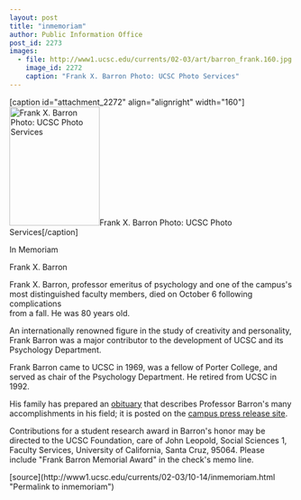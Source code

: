 ```yaml
---
layout: post
title: "inmemoriam"
author: Public Information Office
post_id: 2273
images:
  - file: http://www1.ucsc.edu/currents/02-03/art/barron_frank.160.jpg
    image_id: 2272
    caption: "Frank X. Barron Photo: UCSC Photo Services"
---
```


[caption id="attachment_2272" align="alignright" width="160"]<a href="http://localhost/mysite/wp-content/uploads/2002/10/barron_frank.160.jpg"><img class="size-full wp-image-2272" src="http://localhost/mysite/wp-content/uploads/2002/10/barron_frank.160.jpg" alt="Frank X. Barron Photo: UCSC Photo Services" width="160" height="211" /></a>Frank X. Barron Photo: UCSC Photo Services[/caption]
<p class="pagehead">
  In Memoriam
</p>
<p class="sectionhead">
  Frank X. Barron
</p>
<p>
  Frank X. Barron, professor emeritus of psychology and one of the campus's most distinguished faculty members, died on October 6 following complications<br>
  from a fall. He was 80 years old.<br>
</p>
<p>
  An internationally renowned figure in the study of creativity and personality, Frank Barron was a major contributor to the development of UCSC and its Psychology Department.<br>
</p>
<p>
  Frank Barron came to UCSC in 1969, was a fellow of Porter College, and served as chair of the Psychology Department. He retired from UCSC in 1992.<br>
</p>
<p>
  His family has prepared an <a href="http://www.ucsc.edu/news_events/press_releases/text.asp?pid=214">obituary</a> that describes Professor Barron's many accomplishments in his field; it is posted on the <a href="http://www.ucsc.edu/news_events/press_releases">campus press release site</a>.
</p>
<p>
  Contributions for a student research award in Barron's honor may be directed to the UCSC Foundation, care of John Leopold, Social Sciences 1, Faculty Services, University of California, Santa Cruz, 95064. Please include "Frank Barron Memorial Award" in the check's memo line.<br>
</p>
<p>

</p>
[source](http://www1.ucsc.edu/currents/02-03/10-14/inmemoriam.html "Permalink to inmemoriam")
